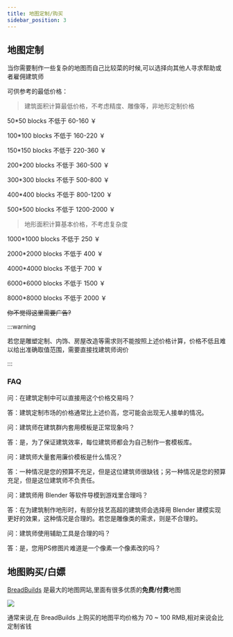 ```yaml
---
title: 地图定制/购买
sidebar_position: 3
---
```


## 地图定制

当你需要制作一些复杂的地图而自己比较菜的时候,可以选择向其他人寻求帮助或者雇佣建筑师

可供参考的最低价格：

> 建筑面积计算最低价格，不考虑精度、雕像等，非地形定制价格

50*50 blocks 不低于 60-160 ￥

100*100 blocks 不低于 160-220 ￥

150*150 blocks 不低于 220-360 ￥

200*200 blocks 不低于 360-500 ￥

300*300 blocks 不低于 500-800 ￥

400*400 blocks 不低于 800-1200 ￥

500*500 blocks 不低于 1200-2000 ￥

> 地形面积计算基本价格，不考虑复杂度

1000*1000 blocks 不低于 250 ￥

2000*2000 blocks 不低于 400 ￥

4000*4000 blocks 不低于 700 ￥

6000*6000 blocks 不低于 1500 ￥

8000*8000 blocks 不低于 2000 ￥

~~你不觉得这里需要广告?~~

:::warning

若您是雕塑定制、内饰、房屋改造等需求则不能按照上述价格计算，价格不低且难以给出准确取值范围，需要直接找建筑师询价

:::

### FAQ

问：在建筑定制中可以直接用这个价格交易吗？

答：建筑定制市场的价格通常比上述价高，您可能会出现无人接单的情况。

问：建筑师在建筑群内套用模板是正常现象吗？

答：是，为了保证建筑效率，每位建筑师都会为自己制作一套模板库。

问：建筑师大量套用廉价模板是什么情况？

答：一种情况是您的预算不充足，但是这位建筑师很缺钱；另一种情况是您的预算充足，但是这位建筑师不负责任。

问：建筑师用 Blender 等软件导模到游戏里合理吗？

答：在为建筑制作地形时，有部分技艺高超的建筑师会选择用 Blender 建模实现更好的效果，这种情况是合理的。若您是雕像类的需求，则是不合理的。

问：建筑师使用辅助工具是合理的吗？

答：是，您用PS修图片难道是一个像素一个像素改的吗？

## 地图购买/白嫖

[BreadBuilds](https://www.breadbuilds.com/) 是最大的地图网站,里面有很多优质的**免费/付费**地图

![](_images/bb.png)

通常来说,在 BreadBuilds 上购买的地图平均价格为 70 ~ 100 RMB,相对来说会比定制省钱